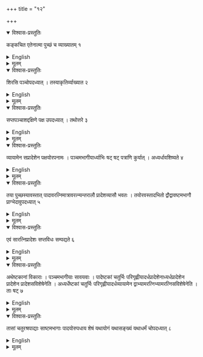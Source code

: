 +++
title = "१२"

+++


<details open><summary>विश्वास-प्रस्तुतिः</summary>

कङ्कचित एतेनात्मा पुच्छं च व्याख्यातम् १
</details>

<details><summary>English</summary>

The body and the tail of the kite-shaped fire-altar (kaṅkacit) are explained in the same manner (as those of the śyenacit just described).
</details>

<details><summary>मूलम्</summary>

कङ्कचित एतेनात्मा पुच्छं च व्याख्यातम् १
</details>


<details open><summary>विश्वास-प्रस्तुतिः</summary>

शिरसि पञ्चोपदध्यात् । तस्याकृतिर्व्याख्यात २
</details>


<details><summary>English</summary>

5 (pañcami) bricks are to be accommodated in the head whose shape has been explained.
</details>

<details><summary>मूलम्</summary>

शिरसि पञ्चोपदध्यात् । तस्याकृतिर्व्याख्यात २
</details>

<details open><summary>विश्वास-प्रस्तुतिः</summary>

सप्तपञ्चाशद्दक्षिणे पक्ष उपदध्यात् । तथोत्तरे ३
</details>

<details><summary>English</summary>

57 (pañcamî) bricks are to be accommodated in the southern wing and the the same in the northern.
</details>

<details><summary>मूलम्</summary>

सप्तपञ्चाशद्दक्षिणे पक्ष उपदध्यात् । तथोत्तरे ३
</details>


<details open><summary>विश्वास-प्रस्तुतिः</summary>

व्यायामेन सप्रादेशेन पक्षयोरपनामः । पञ्चमभागीयार्ध्याभिः षट् षट् पत्राणि कुर्यात् । अध्यर्धावशिष्यते ४
</details>

<details><summary>English</summary>

The bending of the two wings is done with 1 vyāyāma plus 1 prādeśa (that is, with 108 añgulas). 6 plumages (at each end of the two wings) are to be formed with 6 pañcamī half bricks. (An area equivalent to) \\(1\frac{1}{2}\\) pañcamī is left.
</details>

<details><summary>मूलम्</summary>

व्यायामेन सप्रादेशेन पक्षयोरपनामः । पञ्चमभागीयार्ध्याभिः षट् षट् पत्राणि कुर्यात् । अध्यर्धावशिष्यते ४
</details>


<details open><summary>विश्वास-प्रस्तुतिः</summary>

तया पुच्छस्यावस्तात् पादावरत्निमात्रावरत्न्यन्तरालौ प्रादेशव्यासौ भवतः । तयोरवस्तादभितो द्वौद्वावष्टमभागौ प्राग्भेदावुपदध्यात् ५
</details>

<details><summary>English</summary>

With this (area left out), two feet each measuring 1 aratni (24 angulas) long by 1 prādeśa (12 angulas) broad are made on the western end of the tail at a distance of 1 aratni from each other; at each side of the western end (of each foot) 2 bricks of size one-eighth (of the pañcamī) (are placed).
</details>

<details><summary>मूलम्</summary>

तया पुच्छस्यावस्तात् पादावरत्निमात्रावरत्न्यन्तरालौ प्रादेशव्यासौ भवतः । तयोरवस्तादभितो द्वौद्वावष्टमभागौ प्राग्भेदावुपदध्यात् ५
</details>


<details open><summary>विश्वास-प्रस्तुतिः</summary>

एवं सारत्निप्रादेशः सप्तविधः सम्पद्यते ६
</details>

<details><summary>English</summary>

Thus, with the addition of (two) aratnis and (one) prādeśa, the seven-fold (fire-altar of \\(1\frac{1}{2}\\) sq. purușa) is accomplished.
</details>

<details><summary>मूलम्</summary>

एवं सारत्निप्रादेशः सप्तविधः सम्पद्यते ६
</details>


<details open><summary>विश्वास-प्रस्तुतिः</summary>

अथेष्टकानां विकाराः । पञ्चमभागीयाः सावयवाः । पादेष्टकां चतुर्भिः परिगृह्णीयादर्धप्रादेशेनाध्यर्धप्रादेशेन प्रादेशेन प्रादेशसविशेषेनेति । अध्यर्धेष्टकां चतुर्भिः परिगृह्णीयादर्धव्यायामेन द्वाभ्यामरत्निभ्यामरत्निसविशेषेनेति । ताः षट् ७
</details>

<details><summary>English</summary>

The different types of bricks (required for this fire-altar) are as follows: bricks of side equal to one-fifth (of a purușa) and parts thereof (half, quarter and one-eighth of pañcami bricks); quarter bricks (having the area of a quarter pañcami) bounded by four sides (measuring ) \\(\frac{1}{2}\\) prādeśa (6 angulas), \\(1\frac{1}{2}\\) prādeśa (18 angulas), 1 prādeśa (12 angulas) and \\(\sqrt{2}\\) prādeśa ( \\(12\sqrt{2}\\) añgulas); adhyardhā bricks (having the area of \\(1\frac{1}{2}\\) pañcamī) bounded by four sides (measuring) \\(\frac{1}{2}\\) vyāyāma (48 aṅgulas), 1 aratni (24 angulas), 1 aratni (24 añgulas) and \\(\sqrt{2}\\) aratni ( \\(24\sqrt{2}\\) añgulas). These make six (types).
</details>

<details><summary>मूलम्</summary>

अथेष्टकानां विकाराः । पञ्चमभागीयाः सावयवाः । पादेष्टकां चतुर्भिः परिगृह्णीयादर्धप्रादेशेनाध्यर्धप्रादेशेन प्रादेशेन प्रादेशसविशेषेनेति । अध्यर्धेष्टकां चतुर्भिः परिगृह्णीयादर्धव्यायामेन द्वा-भ्यामरत्निभ्यामरत्निसविशेषेनेति । ताः षट् ७
</details>


<details open><summary>विश्वास-प्रस्तुतिः</summary>

तासां चतुरश्रपाद्याः साष्टमभागाः पादयोरुपधाय शेषं यथायोगं यथासङ्ख्यं यथाधर्मं चोपदध्यात् ८
</details>

<details><summary>English</summary>

Of them, four-sided quarter bricks together with the one-eighths are placed in two feet, and the remaining space is to be filled with bricks such that these fit, the required number (of 200 bricks in the layer) is attained and the properties (of the fire-altar) are satisfied.
</details>

<details><summary>मूलम्</summary>

तासां चतुरश्रपाद्याः साष्टमभागाः पादयोरुपधाय शेषं यथायोगं यथासङ्ख्यं यथाधर्मं चोपदध्यात् ८
</details>
